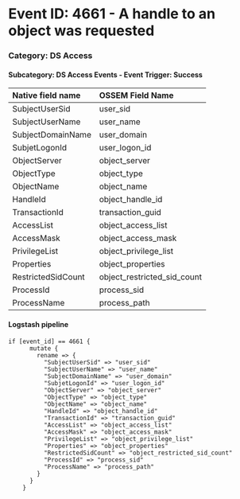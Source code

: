 # Event ID: 4661 - A handle to an object was requested
### Category: DS Access
#### Subcategory: DS Access Events - Event Trigger: Success

|Native field name            |OSSEM Field Name                   |
|:----------------------------|:----------------------------------|
| SubjectUserSid              | user_sid                          |
| SubjectUserName             | user_name                         |
| SubjectDomainName           | user_domain                       |
| SubjetLogonId               | user_logon_id                     |
| ObjectServer                | object_server                     |
| ObjectType                  | object_type                       |
| ObjectName                  | object_name                       | 
| HandleId                    | object_handle_id                  |
| TransactionId               | transaction_guid                  |
| AccessList                  | object_access_list                | 
| AccessMask                  | object_access_mask                |
| PrivilegeList               | object_privilege_list             |
| Properties                  | object_properties                 |
| RestrictedSidCount          | object_restricted_sid_count       |
| ProcessId                   | process_sid                       |
| ProcessName                 | process_path                      |



#### Logstash pipeline

```
if [event_id] == 4661 {
      mutate {
        rename => {
          "SubjectUserSid" => "user_sid"
          "SubjectUserName" => "user_name"
          "SubjectDomainName" => "user_domain"
          "SubjetLogonId" => "user_logon_id"
          "ObjectServer" => "object_server"
          "ObjectType" => "object_type"
          "ObjectName" => "object_name"
          "HandleId" => "object_handle_id"
          "TransactionId" => "transaction_guid"
          "AccessList" => "object_access_list"
          "AccessMask" => "object_access_mask"
          "PrivilegeList" => "object_privilege_list"
          "Properties" => "object_properties"
          "RestrictedSidCount" => "object_restricted_sid_count"
          "ProcessId" => "process_sid"
          "ProcessName" => "process_path"
        }
      }
    }
```